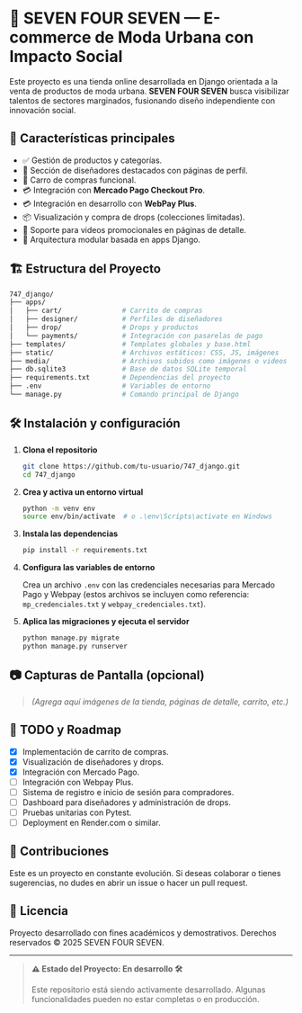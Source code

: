 
# 🧢 SEVEN FOUR SEVEN — E-commerce de Moda Urbana con Impacto Social

Este proyecto es una tienda online desarrollada en Django orientada a la venta de productos de moda urbana. **SEVEN FOUR SEVEN** busca visibilizar talentos de sectores marginados, fusionando diseño independiente con innovación social.

## 🚀 Características principales

- ✅ Gestión de productos y categorías.
- 🎨 Sección de diseñadores destacados con páginas de perfil.
- 🛒 Carro de compras funcional.
- 💳 Integración con **Mercado Pago Checkout Pro**.
- 💳 Integración en desarrollo con **WebPay Plus**.
- 📦 Visualización y compra de drops (colecciones limitadas).
- 🎥 Soporte para videos promocionales en páginas de detalle.
- 🧩 Arquitectura modular basada en apps Django.

## 🏗️ Estructura del Proyecto

```bash
747_django/
├── apps/
│   ├── cart/               # Carrito de compras
│   ├── designer/           # Perfiles de diseñadores
│   ├── drop/               # Drops y productos
│   └── payments/           # Integración con pasarelas de pago
├── templates/              # Templates globales y base.html
├── static/                 # Archivos estáticos: CSS, JS, imágenes
├── media/                  # Archivos subidos como imágenes o videos
├── db.sqlite3              # Base de datos SQLite temporal
├── requirements.txt        # Dependencias del proyecto
├── .env                    # Variables de entorno
└── manage.py               # Comando principal de Django
```

## 🛠️ Instalación y configuración

1. **Clona el repositorio**
   ```bash
   git clone https://github.com/tu-usuario/747_django.git
   cd 747_django
   ```

2. **Crea y activa un entorno virtual**
   ```bash
   python -m venv env
   source env/bin/activate  # o .\env\Scripts\activate en Windows
   ```

3. **Instala las dependencias**
   ```bash
   pip install -r requirements.txt
   ```

4. **Configura las variables de entorno**

   Crea un archivo `.env` con las credenciales necesarias para Mercado Pago y Webpay (estos archivos se incluyen como referencia: `mp_credenciales.txt` y `webpay_credenciales.txt`).

5. **Aplica las migraciones y ejecuta el servidor**
   ```bash
   python manage.py migrate
   python manage.py runserver
   ```

## 📷 Capturas de Pantalla (opcional)

> *(Agrega aquí imágenes de la tienda, páginas de detalle, carrito, etc.)*

## 📌 TODO y Roadmap

- [x] Implementación de carrito de compras.
- [x] Visualización de diseñadores y drops.
- [x] Integración con Mercado Pago.
- [ ] Integración con Webpay Plus.
- [ ] Sistema de registro e inicio de sesión para compradores.
- [ ] Dashboard para diseñadores y administración de drops.
- [ ] Pruebas unitarias con Pytest.
- [ ] Deployment en Render.com o similar.

## 🤝 Contribuciones

Este es un proyecto en constante evolución. Si deseas colaborar o tienes sugerencias, no dudes en abrir un issue o hacer un pull request.

## 📄 Licencia

Proyecto desarrollado con fines académicos y demostrativos. Derechos reservados © 2025 SEVEN FOUR SEVEN.

---

> **⚠️ Estado del Proyecto: En desarrollo 🛠️**
>
> Este repositorio está siendo activamente desarrollado. Algunas funcionalidades pueden no estar completas o en producción.
